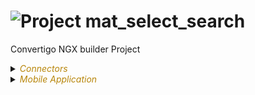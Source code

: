 
# ![](https://github.com/convertigo/convertigo/blob/develop/engine/src/com/twinsoft/convertigo/beans/core/images/project_color_16x16.png?raw=true "Project") mat_select_search

Convertigo NGX builder Project

<details><summary><span style="color:DarkGoldenRod"><i>Connectors</i></span></summary><blockquote><p>


## ![](https://github.com/convertigo/convertigo/blob/develop/engine/src/com/twinsoft/convertigo/beans/connectors/images/sqlconnector_color_16x16.png?raw=true "SqlConnector") void

void connector, replace or don't use it

<details><summary><span style="color:DarkGoldenRod"><i>Transactions</i></span></summary><blockquote><p>


### ![](https://github.com/convertigo/convertigo/blob/develop/engine/src/com/twinsoft/convertigo/beans/transactions/images/sqltransaction_color_16x16.png?raw=true "SqlTransaction") void

does nothing
</p></blockquote></details>
</p></blockquote></details>

<details><summary><span style="color:DarkGoldenRod"><i>Mobile Application</i></span></summary><blockquote><p>


## ![](https://github.com/convertigo/convertigo/blob/develop/engine/src/com/twinsoft/convertigo/beans/core/images/mobileapplication_color_16x16.png?raw=true "MobileApplication") Application

Describes the mobile application global properties

<details><summary><span style="color:DarkGoldenRod"><i>Pages</i></span></summary><blockquote><p>


<details><summary><b>Page</b> : My First Page as root page</summary><blockquote><p>


### ![](https://github.com/convertigo/convertigo/blob/develop/engine/src/com/twinsoft/convertigo/beans/ngx/components/images/pagecomponent_color_16x16.png?raw=true "PageComponent") Page

My First Page as root page
</p></blockquote></details>

<details><summary><b>Page1</b> : My First Page as root page</summary><blockquote><p>


### ![](https://github.com/convertigo/convertigo/blob/develop/engine/src/com/twinsoft/convertigo/beans/ngx/components/images/pagecomponent_color_16x16.png?raw=true "PageComponent") Page1

My First Page as root page
</p></blockquote></details>
</p></blockquote></details>

<details><summary><span style="color:DarkGoldenRod"><i>Shared Components</i></span></summary><blockquote><p>


### ![](https://github.com/convertigo/convertigo/blob/develop/engine/src/com/twinsoft/convertigo/beans/ngx/components/images/uisharedcomponent_16x16.png?raw=true "UISharedRegularComponent") mat_selectable



<span style="color:DarkGoldenRod">Variables</span>

<table>
<tr>
<th>
name
</th>
<th>
comment
</th>
</tr>
<tr>
<td>
<img src="https://github.com/convertigo/convertigo/blob/develop/engine/src/com/twinsoft/convertigo/beans/ngx/components/images/uicompvariable_16x16.png?raw=true "  alt="UICompVariable" >&nbsp;search_label
</td>
<td>

</td>
</tr>
<tr>
<td>
<img src="https://github.com/convertigo/convertigo/blob/develop/engine/src/com/twinsoft/convertigo/beans/ngx/components/images/uicompvariable_16x16.png?raw=true "  alt="UICompVariable" >&nbsp;select_data
</td>
<td>

</td>
</tr>
<tr>
<td>
<img src="https://github.com/convertigo/convertigo/blob/develop/engine/src/com/twinsoft/convertigo/beans/ngx/components/images/uicompvariable_16x16.png?raw=true "  alt="UICompVariable" >&nbsp;select_label
</td>
<td>

</td>
</tr>
<tr>
<td>
<img src="https://github.com/convertigo/convertigo/blob/develop/engine/src/com/twinsoft/convertigo/beans/ngx/components/images/uicompvariable_16x16.png?raw=true "  alt="UICompVariable" >&nbsp;select_output
</td>
<td>

</td>
</tr>
</table>

</p></blockquote></details>
</p></blockquote></details>
